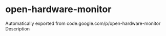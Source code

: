 # open-hardware-monitor
Automatically exported from code.google.com/p/open-hardware-monitor
Description
